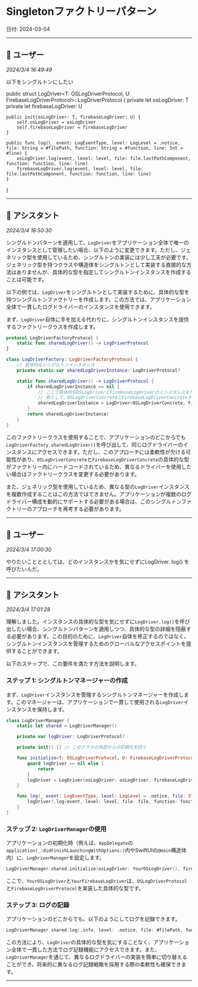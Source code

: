 # Singletonファクトリーパターン

日付: 2024-03-04

---

## 👤 ユーザー
*2024/3/4 16:49:49*

以下をシングルトンにしたい

public struct LogDriver&lt;T: OSLogDriverProtocol, U: FirebaseLogDriverProtocol&gt;: LogDriverProtocol {
    private let osLogDriver: T
    private let firebaseLogDriver: U

    public init(osLogDriver: T, firebaseLogDriver: U) {
        self.osLogDriver = osLogDriver
        self.firebaseLogDriver = firebaseLogDriver
    }
    
    public func log(\_ event: LogEventType, level: LogLevel = .notice, file: String = #filePath, function: String = #function, line: Int = #line) {
        osLogDriver.log(event, level: level, file: file.lastPathComponent, function: function, line: line)
        firebaseLogDriver.log(event, level: level, file: file.lastPathComponent, function: function, line: line)
    }
}

---

## 🤖 アシスタント
*2024/3/4 16:50:30*

シングルトンパターンを適用して、`LogDriver`をアプリケーション全体で唯一のインスタンスとして管理したい場合、以下のように変更できます。ただし、ジェネリック型を使用しているため、シングルトンの実装には少し工夫が必要です。ジェネリック型を持つクラスや構造体をシングルトンとして実装する直接的な方法はありませんが、具体的な型を指定してシングルトンインスタンスを作成することは可能です。

以下の例では、`LogDriver`をシングルトンとして実装するために、具体的な型を持つシングルトンファクトリーを作成します。この方法では、アプリケーション全体で一貫したログドライバーのインスタンスを使用できます。

まず、`LogDriver`自体に手を加える代わりに、シングルトンインスタンスを提供するファクトリークラスを作成します。

```swift
protocol LogDriverFactoryProtocol {
    static func sharedLogDriver() -> LogDriverProtocol
}

class LogDriverFactory: LogDriverFactoryProtocol {
    // 具体的なシングルトンインスタンス
    private static var sharedLogDriverInstance: LogDriverProtocol?

    static func sharedLogDriver() -> LogDriverProtocol {
        if sharedLogDriverInstance == nil {
            // ここで具体的なOSLogDriverとFirebaseLogDriverのインスタンスを作成
            // 例として、OSLogDriverConcreteとFirebaseLogDriverConcreteが具体的な実装と仮定
            sharedLogDriverInstance = LogDriver<OSLogDriverConcrete, FirebaseLogDriverConcrete>(osLogDriver: OSLogDriverConcrete(), firebaseLogDriver: FirebaseLogDriverConcrete())
        }
        return sharedLogDriverInstance!
    }
}
```

このファクトリークラスを使用することで、アプリケーションのどこからでも`LogDriverFactory.sharedLogDriver()`を呼び出して、同じログドライバーのインスタンスにアクセスできます。ただし、このアプローチには柔軟性が欠ける可能性があり、`OSLogDriverConcrete`と`FirebaseLogDriverConcrete`の具体的な型がファクトリー内にハードコードされているため、異なるドライバーを使用したい場合はファクトリークラスを変更する必要があります。

また、ジェネリック型を使用しているため、異なる型の`LogDriver`インスタンスを複数作成することはこの方法ではできません。アプリケーションが複数のログドライバー構成を動的にサポートする必要がある場合は、このシングルトンファクトリーのアプローチを再考する必要があります。

---

## 👤 ユーザー
*2024/3/4 17:00:30*

やりたいことととしては、どのインスタンスかを気にせずにLogDriver. log() を呼びたいんだ。

---

## 🤖 アシスタント
*2024/3/4 17:01:28*

理解しました。インスタンスの具体的な型を気にせずに`LogDriver.log()`を呼び出したい場合、シングルトンパターンを適用しつつ、具体的な型の詳細を隠蔽する必要があります。この目的のために、`LogDriver`自体を修正するのではなく、シングルトンインスタンスを管理するためのグローバルなアクセスポイントを提供することができます。

以下のステップで、この要件を満たす方法を説明します。

### ステップ 1: シングルトンマネージャーの作成

まず、`LogDriver`インスタンスを管理するシングルトンマネージャーを作成します。このマネージャーは、アプリケーションで一貫して使用される`LogDriver`インスタンスを保持します。

```swift
class LogDriverManager {
    static let shared = LogDriverManager()

    private var logDriver: LogDriverProtocol?

    private init() {} // このクラスの外部からの初期化を防ぐ

    func initialize<T: OSLogDriverProtocol, U: FirebaseLogDriverProtocol>(osLogDriver: T, firebaseLogDriver: U) {
        guard logDriver == nil else {
            return
        }
        logDriver = LogDriver(osLogDriver: osLogDriver, firebaseLogDriver: firebaseLogDriver)
    }

    func log(_ event: LogEventType, level: LogLevel = .notice, file: String = #filePath, function: String = #function, line: Int = #line) {
        logDriver?.log(event, level: level, file: file, function: function, line: line)
    }
}
```

### ステップ 2: `LogDriverManager`の使用

アプリケーションの初期化時（例えば、`AppDelegate`の`application(_:didFinishLaunchingWithOptions:)`内やSwiftUIの`@main`構造体内）に、`LogDriverManager`を設定します。

```swift
LogDriverManager.shared.initialize(osLogDriver: YourOSLogDriver(), firebaseLogDriver: YourFirebaseLogDriver())
```

ここで、`YourOSLogDriver`と`YourFirebaseLogDriver`は、`OSLogDriverProtocol`と`FirebaseLogDriverProtocol`を実装した具体的な型です。

### ステップ 3: ログの記録

アプリケーションのどこからでも、以下のようにしてログを記録できます。

```swift
LogDriverManager.shared.log(.info, level: .notice, file: #filePath, function: #function, line: #line)
```

この方法により、`LogDriver`の具体的な型を気にすることなく、アプリケーション全体で一貫した方法でログ記録機能にアクセスできます。また、`LogDriverManager`を通じて、異なるログドライバーの実装を簡単に切り替えることができ、将来的に異なるログ記録戦略を採用する際の柔軟性も確保できます。

---
